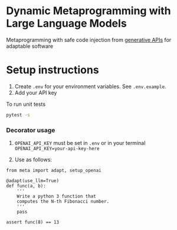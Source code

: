 # Dynamic Metaprogramming with Large Language Models
Metaprogramming with safe code injection from [generative APIs](https://github.com/ch3njust1n/generative-api) for adaptable software

# Setup instructions
1. Create `.env` for your environment variables. See `.env.example`.
2. Add your API key

To run unit tests

```bash
pytest -s
```

### Decorator usage

1. `OPENAI_API_KEY` must be set in `.env` or in your terminal `OPENAI_API_KEY=your-api-key-here`

2. Use as follows:

```
from meta import adapt, setup_openai

@adapt(use_llm=True)
def func(a, b):
	'''
	Write a python 3 function that 
	computes the N-th Fibonacci number.
	'''
	pass

assert func(8) == 13
```